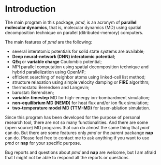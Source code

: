 # Introduction

The main program in this package, *pmd*, is an acronym of **parallel molecular dynamics**,
that is, molecular dynamics (MD) using spatial decomposition technique on
parallel (ditributed-memory) computers.

The main features of *pmd* are the following:

- several interatomic potentials for solid state systems are available;
- **Deep neural-network (DNN) interatomic potential**;
- **QEq** or **variable charge** Coulombic potential;
- MPI parallel computation using spatial decomposition technique and hybrid parallelization using OpenMP;
- efficient searching of neighbor atoms using linked-cell list method;
- structure relaxation using simple velocity damping or **FIRE** algorithm;
- thermostats: Berendsen and Langevin;
- barostat: Berendsen;
- **variable-timestep** MD for high-energy ion-bombardment simulation;
- **non-equilibrium MD (NEMD)** for heat flux and/or ion flux simulation;
- **two-temperature model MD (TTM-MD)** for laser-ablation simulation.

Since this program has been developed for the purpose of personal
research tool, there are not so many functionalities. And there are some
(open source) MD programs that can do almost the same thing that *pmd*
can do. But there are some features only *pmd* or the parent packange
**nap** can do. Please feel free to contact me to ask anything if you
want to use *pmd* or **nap** for your specific purpose.

Bug reports and questions about *pmd* and **nap** are welcome, but I am
afraid that I might not be able to respond all the reports or questions.

